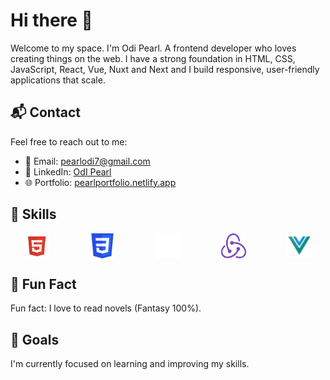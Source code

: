 # Hi there 👋

   Welcome to my space. I'm Odi Pearl. A frontend developer who loves creating things on the web.
   I have a strong foundation in HTML, CSS, JavaScript, React, Vue, Nuxt and Next and I build responsive, user-friendly applications that scale.

## 📬 Contact
Feel free to reach out to me:
- 📧 Email: [pearlodi7@gmail.com](mailto:pearlodi7@gmail.com)
- 💼 LinkedIn: [OdI Pearl](https://www.linkedin.com/in/odipearl/)
- 🌐 Portfolio: [pearlportfolio.netlify.app](https://pearlportfolio.netlify.app/)
  
## 🌟 Skills
<div style="display: flex; gap: 20px; justify-content: space-around;">
  <img src="htmls.png" alt="HTML Badge" width="40"/>
  <img src="csss.png" alt="CSS Badge" width="40"/>
  <img src="java-script.png" alt="JavaScript Badge" width="40"/>
  <img src="rredux.png" alt="React Badge" width="40"/>
  <img src="vues.png" alt="Vue Badge" width="40"/>
</div>

##  📓 Fun Fact
Fun fact: I love to read novels (Fantasy 100%).

## 🎯 Goals
I'm currently focused on learning and improving my skills.


